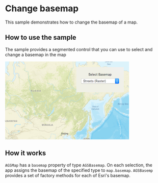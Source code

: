 # Change basemap

This sample demonstrates how to change the basemap of a map.

## How to use the sample

The sample provides a segmented control that you can use to select and change a basemap in the map

![](image1.png)

## How it works

`AGSMap` has a `basemap` property of type `AGSBasemap`. On each selection, the app assigns the basemap of the specified type to `map.basemap`. `AGSBasemp` provides a set of factory methods for each of Esri's basemap.





